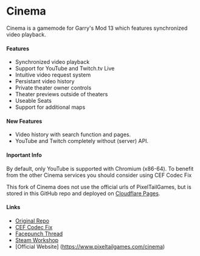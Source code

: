 Cinema
======

Cinema is a gamemode for Garry's Mod 13 which features synchronized video playback.

#### Features ####
* Synchronized video playback
* Support for YouTube and Twitch.tv Live
* Intuitive video request system
* Persistant video history
* Private theater owner controls
* Theater previews outside of theaters
* Useable Seats
* Support for additional maps

#### New Features ####
* Video history with search function and pages.
* YouTube and Twitch completely without (server) API.

#### Inportant Info ####
By default, only YouTube is supported with Chromium (x86-64).
To benefit from the other Cinema services you should consider using CEF Codec Fix

This fork of Cinema does not use the official urls of PixelTailGames,
but is stored in this GitHub repo and deployed on [Cloudflare Pages](https://pages.cloudflare.com/).

#### Links ####
* [Original Repo](https://github.com/pixeltailgames/cinema)
* [CEF Codec Fix](https://github.com/solsticegamestudios/GModCEFCodecFix)
* [Facepunch Thread](https://www.facepunch.com/showthread.php?t=1237719)
* [Steam Workshop](https://steamcommunity.com/sharedfiles/filedetails/?id=118824086)
* [Official Website] (https://www.pixeltailgames.com/cinema)